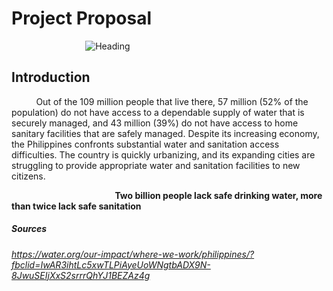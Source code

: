 # Project Proposal

&nbsp;&nbsp;&nbsp;&nbsp;&nbsp;&nbsp;&nbsp;&nbsp;&nbsp;&nbsp;&nbsp;&nbsp;&nbsp;&nbsp;&nbsp;&nbsp;&nbsp;&nbsp;&nbsp;&nbsp;&nbsp;&nbsp;&nbsp;&nbsp;&nbsp;&nbsp;&nbsp;&nbsp;&nbsp;&nbsp;![Heading](https://user-images.githubusercontent.com/113676687/232465639-12887662-1866-4cdd-a3f8-7221966806a6.jpg)

## Introduction 
&nbsp;&nbsp;&nbsp;&nbsp;&nbsp;&nbsp;&nbsp;&nbsp;&nbsp;&nbsp;Out of the 109 million people that live there, 57 million (52% of the
population) do not have access to a dependable supply of water that
is securely managed, and 43 million (39%) do not have access to
home sanitary facilities that are safely managed. Despite its
increasing economy, the Philippines confronts substantial water and
sanitation access difficulties. The country is quickly urbanizing, and
its expanding cities are struggling to provide appropriate water and
sanitation facilities to new citizens.

&nbsp;&nbsp;&nbsp;&nbsp;&nbsp;&nbsp;&nbsp;&nbsp;&nbsp;&nbsp;&nbsp;&nbsp;&nbsp;&nbsp;&nbsp;&nbsp;&nbsp;&nbsp;&nbsp;&nbsp;&nbsp;&nbsp;&nbsp;&nbsp;&nbsp;&nbsp;&nbsp;&nbsp;&nbsp;&nbsp;&nbsp;&nbsp;&nbsp;&nbsp;&nbsp;&nbsp;&nbsp;&nbsp;&nbsp;&nbsp;&nbsp;&nbsp;**Two billion people lack safe drinking water, more than twice lack safe sanitation**


##### Sources
*https://water.org/our-impact/where-we-work/philippines/?fbclid=IwAR3ihtLc5xwTLPiAyeUoWNgtbADX9N-8JwuSEIjXxS2srrrQhYJ1BEZAz4g*
